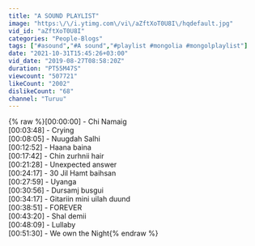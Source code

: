 ```yaml
---
title: "A SOUND PLAYLIST"
image: "https:\/\/i.ytimg.com\/vi\/aZftXoT0U8I\/hqdefault.jpg"
vid_id: "aZftXoT0U8I"
categories: "People-Blogs"
tags: ["#asound","#A sound","#playlist #mongolia #mongolplaylist"]
date: "2021-10-31T15:45:26+03:00"
vid_date: "2019-08-27T08:58:20Z"
duration: "PT55M47S"
viewcount: "507721"
likeCount: "2002"
dislikeCount: "68"
channel: "Turuu"
---
```

{% raw %}[00:00:00] - Chi Namaig<br />[00:03:48] - Crying<br />[00:08:05] - Nuugdah Salhi<br />[00:12:52] - Haana baina<br />[00:17:42] - Chin zurhnii hair<br />[00:21:28] - Unexpected answer<br />[00:24:17] - 30 Jil Hamt baihsan<br />[00:27:59] - Uyanga<br />[00:30:56] - Dursamj busgui<br />[00:34:17] - Gitariin mini uilah duund<br />[00:38:51] - FOREVER<br />[00:43:20] - Shal demii<br />[00:48:09] - Lullaby<br />[00:51:30] - We own the Night{% endraw %}
